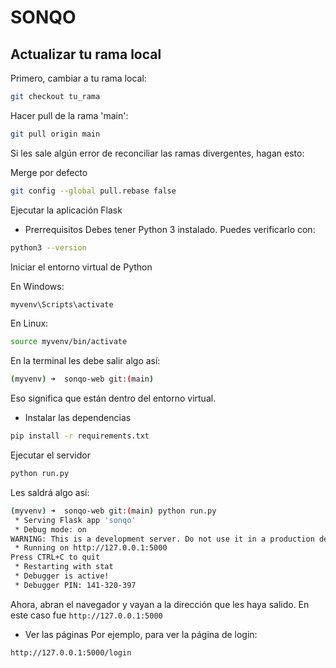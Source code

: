 # SONQO

## Actualizar tu rama local

Primero, cambiar a tu rama local:
```bash
git checkout tu_rama
```
Hacer pull de la rama 'main':
```bash
git pull origin main
```

Si les sale algún error de reconciliar las ramas divergentes, hagan esto:

Merge por defecto
```bash
git config --global pull.rebase false
```

Ejecutar la aplicación Flask
- Prerrequisitos
Debes tener Python 3 instalado. Puedes verificarlo con:
```bash
python3 --version
```

Iniciar el entorno virtual de Python

En Windows:
```bash
myvenv\Scripts\activate
```

En Linux:
```bash
source myvenv/bin/activate
```

En la terminal les debe salir algo así:
```bash
(myvenv) ➜  sonqo-web git:(main)
```

Eso significa que están dentro del entorno virtual.

- Instalar las dependencias
```bash
pip install -r requirements.txt
```

Ejecutar el servidor
```bash
python run.py
```

Les saldrá algo así:
```bash
(myvenv) ➜  sonqo-web git:(main) python run.py
 * Serving Flask app 'sonqo'
 * Debug mode: on
WARNING: This is a development server. Do not use it in a production deployment. Use a production WSGI server instead.
 * Running on http://127.0.0.1:5000
Press CTRL+C to quit
 * Restarting with stat
 * Debugger is active!
 * Debugger PIN: 141-320-397
```

Ahora, abran el navegador y vayan a la dirección que les haya salido. En este caso fue 
`http://127.0.0.1:5000`

- Ver las páginas
Por ejemplo, para ver la página de login:

`http://127.0.0.1:5000/login`
